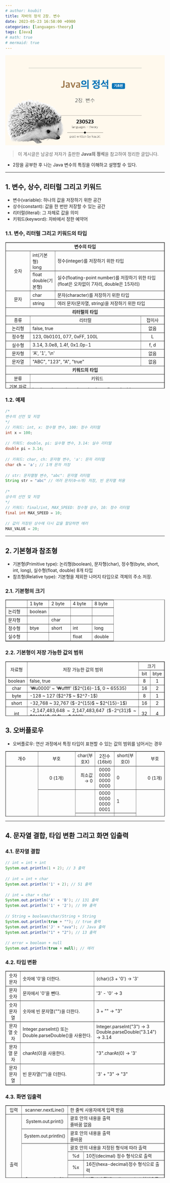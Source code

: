 ```yaml
---
# author: koubit
title: 자바의 정석 2장. 변수
date: 2023-05-23 16:58:00 +0900
categories: [languages-theory]
tags: [Java]
# math: true
# mermaid: true
---
```


![슬라이드1](/assets/img/computer-science/languages/theory/20230523-slide1.png)

> 이 게시글은 남궁성 저자가 출판한 **Java의 정석**을 참고하여 정리한 글입니다.

* 2장을 공부한 후 나는 Java 변수의 특징을 이해하고 설명할 수 있다.

* * *

## 1. 변수, 상수, 리터럴 그리고 키워드
* 변수(variable): 하나의 값을 저장하기 위한 공간
* 상수(constant): 값을 한 번만 저장할 수 있는 공간
* 리터럴(literal): 그 자체로 값을 의미
* 키워드(keyword): 자바에서 정한 예약어

### 1.1. 변수, 리터럴 그리고 키워드의 타입
<table style="border-collapse: collapse; width: 100%; height: 461px;" border="1" data-ke-align="alignLeft">
    <tbody>
        <tr style="height: 18px;">
            <td style="width: 99.9272%; text-align: center; height: 18px;" colspan="4"><b>변수의 타입</b></td>
        </tr>
        <tr style="height: 36px;">
            <td style="width: 15.4263%; height: 73px; text-align: center;" rowspan="2">숫자</td>
            <td style="width: 15.3876%; height: 36px;">int(기본형)<br />long</td>
            <td style="width: 69.1133%; height: 36px;" colspan="2">정수(integer)를 저장하기 위한 타입</td>
        </tr>
        <tr style="height: 37px;">
            <td style="width: 15.3876%; height: 37px;">float<br />double(기본형)</td>
            <td style="width: 69.1133%; height: 37px;" colspan="2">실수(floating-point number)를 저장하기 위한 타입<br />(float은
                오차없이 7자리, double은 15자리)</td>
        </tr>
        <tr style="height: 18px;">
            <td style="width: 15.4263%; height: 36px; text-align: center;" rowspan="2">문자</td>
            <td style="width: 15.3876%; height: 18px;">char</td>
            <td style="width: 69.1133%; height: 18px;" colspan="2">문자(character)를 저장하기 위한 타입</td>
        </tr>
        <tr style="height: 18px;">
            <td style="width: 15.3876%; height: 18px;">string</td>
            <td style="width: 69.1133%; height: 18px;" colspan="2">여러 문자(문자열, string)을 저장하기 위한 타입</td>
        </tr>
        <tr style="height: 18px;">
            <td style="width: 99.9272%; text-align: center; height: 18px;" colspan="4"><b>리터럴의 타입</b></td>
        </tr>
        <tr style="height: 18px;">
            <td style="width: 15.4263%; height: 18px; text-align: center;">종류</td>
            <td style="width: 69.6561%; height: 18px; text-align: center;" colspan="2">리터럴</td>
            <td style="width: 14.8448%; height: 18px; text-align: center;">접미사</td>
        </tr>
        <tr style="height: 18px;">
            <td style="width: 15.4263%; height: 18px; text-align: center;">논리형</td>
            <td style="width: 69.6561%; height: 18px;" colspan="2">false, true</td>
            <td style="width: 14.8448%; height: 18px; text-align: center;">없음</td>
        </tr>
        <tr style="height: 18px;">
            <td style="width: 15.4263%; height: 18px; text-align: center;">정수형</td>
            <td style="width: 69.6561%; height: 18px;" colspan="2">123, 0b0101, 077, 0xFF, 100L</td>
            <td style="width: 14.8448%; height: 18px; text-align: center;">L</td>
        </tr>
        <tr style="height: 18px;">
            <td style="width: 15.4263%; height: 18px; text-align: center;">실수형</td>
            <td style="width: 69.6561%; height: 18px;" colspan="2">3.14, 3.0e8, 1.4f, 0x1.0p-1</td>
            <td style="width: 14.8448%; height: 18px; text-align: center;">f, d</td>
        </tr>
        <tr style="height: 10px;">
            <td style="width: 15.4263%; height: 10px; text-align: center;">문자형</td>
            <td style="width: 69.6561%; height: 10px;" colspan="2">'A', '1', '\n'</td>
            <td style="width: 14.8448%; height: 10px; text-align: center;">없음</td>
        </tr>
        <tr style="height: 18px;">
            <td style="width: 15.4263%; height: 18px; text-align: center;">문자열</td>
            <td style="height: 18px; width: 69.6561%;" colspan="2">"ABC", "123", "A", "true"</td>
            <td style="width: 14.8448%; height: 18px; text-align: center;">없음</td>
        </tr>
        <tr style="height: 18px;">
            <td style="width: 99.9272%; text-align: center; height: 18px;" colspan="4"><b>키워드의 타입</b></td>
        </tr>
        <tr style="height: 18px;">
            <td style="width: 15.4263%; text-align: center; height: 18px;">분류</td>
            <td style="width: 84.5009%; height: 18px; text-align: center;" colspan="3">키워드</td>
        </tr>
        <tr style="height: 18px;">
            <td style="width: 15.4263%; text-align: center; height: 18px;">기본 자료형</td>
            <td style="width: 84.5009%; height: 18px; text-align: justify;" colspan="3">boolean, byte, char, short, int,
                long, float, double</td>
        </tr>
        <tr style="height: 18px;">
            <td style="width: 15.4263%; text-align: center; height: 18px;">접근 지정자</td>
            <td style="width: 84.5009%; height: 18px; text-align: justify;" colspan="3">private, protected, public</td>
        </tr>
        <tr style="height: 18px;">
            <td style="width: 15.4263%; text-align: center; height: 18px;">클래스 관련</td>
            <td style="width: 84.5009%; height: 18px; text-align: justify;" colspan="3">class, abstract, interface,
                extends, implements</td>
        </tr>
        <tr style="height: 18px;">
            <td style="width: 15.4263%; text-align: center; height: 18px;">객체 관련</td>
            <td style="width: 84.5009%; height: 18px; text-align: justify;" colspan="3">new, instanceof, this, super,
                null</td>
        </tr>
        <tr style="height: 18px;">
            <td style="width: 15.4263%; text-align: center; height: 18px;">메소드 관련</td>
            <td style="width: 84.5009%; height: 18px; text-align: justify;" colspan="3">void, return</td>
        </tr>
        <tr style="height: 18px;">
            <td style="width: 15.4263%; text-align: center; height: 18px;">제어문</td>
            <td style="width: 84.5009%; height: 18px; text-align: justify;" colspan="3">if, else, switch, case, default,
                for, do, while, break, continue</td>
        </tr>
        <tr style="height: 18px;">
            <td style="width: 15.4263%; text-align: center; height: 18px;">논리 값</td>
            <td style="width: 84.5009%; height: 18px; text-align: justify;" colspan="3">true, false</td>
        </tr>
        <tr style="height: 18px;">
            <td style="width: 15.4263%; text-align: center; height: 18px;">예외 처리</td>
            <td style="width: 84.5009%; height: 18px; text-align: justify;" colspan="3">try, catch, finally, throw,
                throws</td>
        </tr>
        <tr style="height: 18px;">
            <td style="width: 15.4263%; text-align: center; height: 18px;">기타</td>
            <td style="width: 84.5009%; height: 18px; text-align: justify;" colspan="3">transient, volatile, package,
                import, synchronized, native, final, static, strictftp</td>
        </tr>
        <tr style="height: 18px;">
            <td style="width: 15.4263%; text-align: center; height: 18px;">사용되지 않음</td>
            <td style="width: 84.5009%; height: 18px; text-align: justify;" colspan="3">goto, const</td>
        </tr>
    </tbody>
</table>

### 1.2. 예제
```java
/*
변수의 선언 및 저장
*/
// 키워드: int, x: 정수형 변수, 100: 정수 리터럴
int x = 100;

// 키워드: double, pi: 실수형 변수, 3.14: 실수 리터럴
double pi = 3.14;

// 키워드: char, ch: 문자형 변수, 'a': 문자 리터럴
char ch = 'a'; // 1개 문자 저장

// str: 문자열형 변수, "abc": 문자열 리터럴
String str = "abc" // 여러 문자(0~n개) 저장, 빈 문자열 허용

/*
상수의 선언 및 저장
*/
// 키워드: final/int, MAX_SPEED: 정수형 상수, 10: 정수 리터럴
final int MAX_SPEED = 10;

// 값이 저장된 상수에 다시 값을 할당하면 에러
MAX_VALUE = 20;
```

* * *

## 2. 기본형과 참조형
* 기본형(Primitive type): 논리형(boolean), 문자형(char), 정수형(byte, short, int, long), 실수형(float, double) 8개 타입
* 참조형(Relative type): 기본형을 제외한 나머지 타입으로 객체의 주소 저장.

### 2.1. 기본형의 크기
<table style="border-collapse: collapse; width: 100%;" border="1" data-ke-align="alignLeft">
    <tbody>
        <tr>
            <td style="width: 20%;">&nbsp;</td>
            <td style="width: 20%;">1 byte</td>
            <td style="width: 20%;">2 byte</td>
            <td style="width: 20%;">4 byte</td>
            <td style="width: 20%;">8 byte</td>
        </tr>
        <tr>
            <td style="width: 20%;">논리형</td>
            <td style="width: 20%;">boolean</td>
            <td style="width: 20%;">&nbsp;</td>
            <td style="width: 20%;">&nbsp;</td>
            <td style="width: 20%;">&nbsp;</td>
        </tr>
        <tr>
            <td style="width: 20%;">문자형</td>
            <td style="width: 20%;">&nbsp;</td>
            <td style="width: 20%;">char</td>
            <td style="width: 20%;">&nbsp;</td>
            <td style="width: 20%;">&nbsp;</td>
        </tr>
        <tr>
            <td style="width: 20%;">정수형</td>
            <td style="width: 20%;">btye</td>
            <td style="width: 20%;">short</td>
            <td style="width: 20%;">int</td>
            <td style="width: 20%;">long</td>
        </tr>
        <tr>
            <td style="width: 20%;">실수형</td>
            <td style="width: 20%;">&nbsp;</td>
            <td style="width: 20%;">&nbsp;</td>
            <td style="width: 20%;">float</td>
            <td style="width: 20%;">double</td>
        </tr>
    </tbody>
</table>

### 2.2. 기본형이 저장 가능한 값의 범위
<table style="border-collapse: collapse; width: 100%; height: 172px;" border="1" data-ke-align="alignLeft">
    <tbody>
        <tr style="height: 18px;">
            <td style="width: 13.3721%; text-align: center; height: 35px;" rowspan="2">자료형</td>
            <td style="width: 72.4419%; text-align: center; height: 35px;" rowspan="2">저장 가능한 값의 범위</td>
            <td style="width: 14.186%; text-align: center; height: 18px;" colspan="2">크기</td>
        </tr>
        <tr style="height: 17px;">
            <td style="width: 7.44185%; text-align: center; height: 17px;">bit</td>
            <td style="width: 6.74418%; text-align: center; height: 17px;">btye</td>
        </tr>
        <tr style="height: 17px;">
            <td style="width: 13.3721%; text-align: center; height: 17px;">boolean</td>
            <td style="width: 72.4419%; text-align: justify; height: 17px;">false, true</td>
            <td style="width: 7.44185%; text-align: center; height: 17px;">8</td>
            <td style="width: 6.74418%; text-align: center; height: 17px;">1</td>
        </tr>
        <tr style="height: 17px;">
            <td style="width: 13.3721%; text-align: center; height: 17px;">char</td>
            <td style="width: 72.4419%; text-align: justify; height: 17px;">'₩u0000' ~ '₩uffff' ($2^{16}-1$, 0 ~ 65535)
            </td>
            <td style="width: 7.44185%; text-align: center; height: 17px;">16</td>
            <td style="width: 6.74418%; text-align: center; height: 17px;">2</td>
        </tr>
        <tr style="height: 17px;">
            <td style="width: 13.3721%; text-align: center; height: 17px;">byte</td>
            <td style="width: 72.4419%; text-align: justify; height: 17px;">-128 ~ 127 ($2^7$ ~ $2^7-1$)</td>
            <td style="width: 7.44185%; text-align: center; height: 17px;">8</td>
            <td style="width: 6.74418%; text-align: center; height: 17px;">1</td>
        </tr>
        <tr style="height: 17px;">
            <td style="width: 13.3721%; text-align: center; height: 17px;">short</td>
            <td style="width: 72.4419%; text-align: justify; height: 17px;">-32,768 ~ 32,767 ($-2^{15}$ ~ $2^{15}-1$)
            </td>
            <td style="width: 7.44185%; text-align: center; height: 17px;">16</td>
            <td style="width: 6.74418%; text-align: center; height: 17px;">2</td>
        </tr>
        <tr style="height: 18px;">
            <td style="width: 13.3721%; text-align: center; height: 18px;">int</td>
            <td style="width: 72.4419%; text-align: justify; height: 18px;">-2,147,483,648 ~ 2,147,483,647 ($-2^{31}$ ~
                $2^{31}$, 약 $\pm$ 20억)</td>
            <td style="width: 7.44185%; text-align: center; height: 18px;">32</td>
            <td style="width: 6.74418%; text-align: center; height: 18px;">4</td>
        </tr>
        <tr style="height: 17px;">
            <td style="width: 13.3721%; text-align: center; height: 17px;">long</td>
            <td style="width: 72.4419%; text-align: justify; height: 17px;">-9,223,372,036,854,775,808 ~
                9,223,372,036,854,775,807 ($-2^{63}$~$2^{63}-1$)</td>
            <td style="width: 7.44185%; text-align: center; height: 17px;">64</td>
            <td style="width: 6.74418%; text-align: center; height: 17px;">8</td>
        </tr>
        <tr style="height: 17px;">
            <td style="width: 13.3721%; text-align: center; height: 17px;">float</td>
            <td style="width: 72.4419%; text-align: justify; height: 17px;"><span
                    style="color: #333333; text-align: justify;">-3.4E38</span> ~ 3.4E38 ($-3.4x10^{38}$ ~
                $3.4x10^{38}$)</td>
            <td style="width: 7.44185%; text-align: center; height: 17px;">32</td>
            <td style="width: 6.74418%; text-align: center; height: 17px;">4</td>
        </tr>
        <tr style="height: 17px;">
            <td style="width: 13.3721%; text-align: center; height: 17px;">double</td>
            <td style="width: 72.4419%; text-align: justify; height: 17px;"><span
                    style="color: #333333; text-align: justify;"><span>-</span>1.8E308</span>&nbsp;~ 1.8E308
                ($-1.8x10^{308}$ ~ $1.8x10^{308}$)</td>
            <td style="width: 7.44185%; text-align: center; height: 17px;">64</td>
            <td style="width: 6.74418%; text-align: center; height: 17px;">8</td>
        </tr>
    </tbody>
</table>

## 3. 오버플로우
* 오버플로우: 연산 과정에서 특정 타입이 표현할 수 있는 값의 범위를 넘어서는 경우

<table style="border-collapse: collapse; width: 100%; height: 206px;" border="1" data-ke-align="alignLeft">
    <tbody>
        <tr style="height: 18px;">
            <td style="width: 12.7131%; text-align: center; height: 18px;">개수</td>
            <td style="width: 15.3878%; text-align: center; height: 18px;">부호</td>
            <td style="width: 16.0853%; text-align: center; height: 18px;">char(부호X)</td>
            <td style="width: 24.5736%; text-align: center; height: 18px;">2진수(16bit)</td>
            <td style="width: 16.3178%; text-align: center; height: 18px;">short(부호O)</td>
            <td style="width: 14.9226%; text-align: center; height: 18px;">부호</td>
        </tr>
        <tr style="height: 34px;">
            <td style="width: 12.7131%; height: 188px; text-align: center;" rowspan="10">65536개<br />($2^{16}$개)</td>
            <td style="width: 15.3878%; height: 34px; text-align: center;">0 (1개)</td>
            <td style="width: 16.0853%; height: 34px; text-align: right;">최소값 &rarr; 0</td>
            <td style="width: 24.5736%; height: 34px; text-align: center;">0000 0000 0000 0000</td>
            <td style="width: 16.3178%; height: 34px; text-align: left;">0</td>
            <td style="width: 14.9226%; height: 34px; text-align: center;">0 (1개)</td>
        </tr>
        <tr style="height: 18px;">
            <td style="width: 15.3878%; height: 154px; text-align: center;" rowspan="9">
                양수<br />($2^{16}-1$개,<br />65535개)</td>
            <td style="width: 16.0853%; height: 18px; text-align: right;">&nbsp;</td>
            <td style="width: 24.5736%; height: 18px; text-align: center;">0000 0000 0000 0001</td>
            <td style="width: 16.3178%; height: 18px; text-align: left;">1</td>
            <td style="width: 14.9226%; height: 69px; text-align: center;" rowspan="4">
                양수<br />($2^{15}-1$개,<br />32767개)</td>
        </tr>
        <tr style="height: 17px;">
            <td style="width: 16.0853%; height: 17px; text-align: right;">...</td>
            <td style="width: 24.5736%; height: 17px; text-align: center;">...</td>
            <td style="width: 16.3178%; height: 17px; text-align: left;">...</td>
        </tr>
        <tr style="height: 17px;">
            <td style="width: 16.0853%; height: 17px; text-align: right;">32766</td>
            <td style="width: 24.5736%; height: 17px; text-align: center;">0111 1111 1111 1110</td>
            <td style="width: 16.3178%; height: 17px; text-align: left;">32766</td>
        </tr>
        <tr style="height: 17px;">
            <td style="width: 16.0853%; height: 17px; text-align: right;">32767</td>
            <td style="width: 24.5736%; height: 17px; text-align: center;">0111 1111 1111 1111</td>
            <td style="width: 16.3178%; height: 17px; text-align: left;">32767&nbsp; &larr; 최대값</td>
        </tr>
        <tr style="height: 17px;">
            <td style="width: 16.0853%; height: 17px; text-align: right;">32768</td>
            <td style="width: 24.5736%; height: 17px; text-align: center;">1000 0000 0000 0000</td>
            <td style="width: 16.3178%; height: 17px; text-align: left;">-32768 &larr; 최소값</td>
            <td style="width: 14.9226%; height: 85px; text-align: center;" rowspan="5">양수<br />($2^{15}$개,<br />32768개)
            </td>
        </tr>
        <tr style="height: 17px;">
            <td style="width: 16.0853%; height: 17px; text-align: right;">32769</td>
            <td style="width: 24.5736%; height: 17px; text-align: center;">1000 0000 0000 0001</td>
            <td style="width: 16.3178%; height: 17px; text-align: left;">-32767</td>
        </tr>
        <tr style="height: 17px;">
            <td style="width: 16.0853%; height: 17px; text-align: right;">...</td>
            <td style="width: 24.5736%; height: 17px; text-align: center;">...</td>
            <td style="width: 16.3178%; height: 17px; text-align: left;">...</td>
        </tr>
        <tr style="height: 17px;">
            <td style="width: 16.0853%; height: 17px; text-align: right;">65534</td>
            <td style="width: 24.5736%; height: 17px; text-align: center;">1111 1111 1111 1110</td>
            <td style="width: 16.3178%; height: 17px; text-align: left;">-2</td>
        </tr>
        <tr style="height: 17px;">
            <td style="width: 16.0853%; height: 17px; text-align: right;">최대값 &rarr; 65535</td>
            <td style="width: 24.5736%; height: 17px; text-align: center;">1111 1111 1111 1111</td>
            <td style="width: 16.3178%; height: 17px; text-align: left;">-1</td>
        </tr>
    </tbody>
</table>

* * *

## 4. 문자열 결합, 타입 변환 그리고 화면 입출력
### 4.1. 문자열 결합
```java
// int = int + int
System.out.println(1 + 2); // 3 출력

// int = int + char
System.out.println('1' + 2); // 51 출력

// int = char + char
System.out.println('A' + 'B'); // 131 출력
System.out.println('1' + '2'); // 99 출력

// String = boolean/char/String + String
System.out.println(true + ""); // true 출력
System.out.println('J' + "ava"); // Java 출력
System.out.println("1" + "2"); // 13 출력

// error = boolean + null
System.out.println(true + null); // 에러
```

### 4.2. 타입 변환
<table style="border-collapse: collapse; width: 100%;" border="1" data-ke-align="alignLeft">
    <tbody>
        <tr>
            <td style="text-align: center;">숫자 문자</td>
            <td>숫자에 '0'을 더한다.</td>
            <td>(char)(3 + '0') &rarr; '3'</td>
        </tr>
        <tr>
            <td style="text-align: center;">문자 숫자</td>
            <td>문자에서 '0'을 뺀다.</td>
            <td>'3' - '0' &rarr; 3</td>
        </tr>
        <tr>
            <td style="text-align: center;">숫자 문자열</td>
            <td>숫자에 빈 문자열("")을 더한다.</td>
            <td>3 + "" &rarr; "3"</td>
        </tr>
        <tr>
            <td style="text-align: center;">문자열 숫자</td>
            <td>Integer.parseInt() 또는 Double.parseDouble()을 사용한다.</td>
            <td>Integer.parseInt("3") &rarr; 3<br />Double.parseDouble("3.14") &rarr; 3.14</td>
        </tr>
        <tr>
            <td style="text-align: center;">문자열 문자</td>
            <td>charAt(0)을 사용한다.</td>
            <td>"3".charAt(0) &rarr; '3'</td>
        </tr>
        <tr>
            <td style="text-align: center;">문자 문자열</td>
            <td>빈 문자열("")을 더한다.</td>
            <td>'3' + "3" &rarr; "3"</td>
        </tr>
    </tbody>
</table>

### 4.3. 화면 입출력
<table style="border-collapse: collapse; width: 100%; height: 229px;" border="1" data-ke-align="alignLeft">
    <tbody>
        <tr style="height: 17px;">
            <td style="width: 11.124%; height: 17px; text-align: center;">입력</td>
            <td style="width: 19.4961%; height: 17px; text-align: center;">scanner.nextLine()</td>
            <td style="width: 69.3798%; height: 17px;" colspan="2">한 줄씩 사용자에게 입력 받음</td>
        </tr>
        <tr style="height: 37px;">
            <td style="width: 11.124%; height: 212px; text-align: center;" rowspan="8">출력</td>
            <td style="width: 19.4961%; height: 37px; text-align: center;">System.out.print()</td>
            <td style="width: 69.3798%; height: 37px;" colspan="2">괄호 안의 내용을 출력<br />줄바꿈 없음</td>
        </tr>
        <tr style="height: 37px;">
            <td style="width: 19.4961%; height: 37px; text-align: center;">System.out.println()</td>
            <td style="width: 69.3798%; height: 37px;" colspan="2">괄호 안의 내용을 출력<br />줄바꿈</td>
        </tr>
        <tr style="height: 18px;">
            <td style="width: 19.4961%; height: 138px; text-align: center;" rowspan="6">System.out.printf()</td>
            <td style="width: 69.3798%; height: 18px;" colspan="2">괄호 안의 내용을 지정된 형식에 따라 출력</td>
        </tr>
        <tr style="height: 18px;">
            <td style="width: 10.6202%; text-align: center; height: 18px;">%d</td>
            <td style="width: 58.7596%; height: 18px;">10진(decimal) 정수 형식으로 출력</td>
        </tr>
        <tr style="height: 18px;">
            <td style="width: 10.6202%; text-align: center; height: 18px;">%x</td>
            <td style="width: 58.7596%; height: 18px;">16진(hexa-decimal)정수 형식으로 출력</td>
        </tr>
        <tr style="height: 18px;">
            <td style="width: 10.6202%; text-align: center; height: 18px;">%f</td>
            <td style="width: 58.7596%; height: 18px;">부동 소수점(floatiing-point) 형식으로 출력</td>
        </tr>
        <tr style="height: 18px;">
            <td style="width: 10.6202%; text-align: center; height: 18px;">%c</td>
            <td style="width: 58.7596%; height: 18px;">문자(character)로 출력</td>
        </tr>
        <tr style="height: 48px;">
            <td style="width: 10.6202%; text-align: center; height: 48px;">%s</td>
            <td style="width: 58.7596%; height: 48px;">문자열(string)로 출력</td>
        </tr>
    </tbody>
</table>
